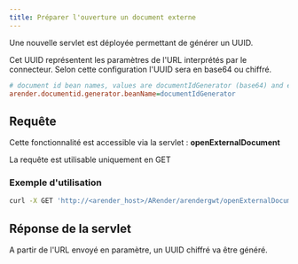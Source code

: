 ```yaml
---
title: Préparer l'ouverture un document externe
---
```


Une nouvelle servlet est déployée permettant de générer un UUID.

Cet UUID représentent les paramètres de l'URL interprétés par le connecteur. Selon cette configuration l'UUID sera en base64 ou chiffré.


```cfg
# document id bean names, values are documentIdGenerator (base64) and encryptedDocumentIdGenerator (chiffré)
arender.documentid.generator.beanName=documentIdGenerator
```


## Requête 

Cette fonctionnalité est accessible via la servlet : **openExternalDocument**

La requête est utilisable uniquement en GET


### Exemple d'utilisation

``` bash
curl -X GET 'http://<arender_host>/ARender/arendergwt/openExternalDocument?url=docURL'
```

## Réponse de la servlet

A partir de l'URL envoyé en paramètre, un UUID chiffré va être généré.